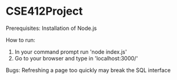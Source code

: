 # CSE412Project

Prerequisites:
Installation of Node.js

How to run:
1. In your command prompt run 'node index.js'
2. Go to your browser and type in 'localhost:3000/'

Bugs:
Refreshing a page too quickly may break the SQL interface
